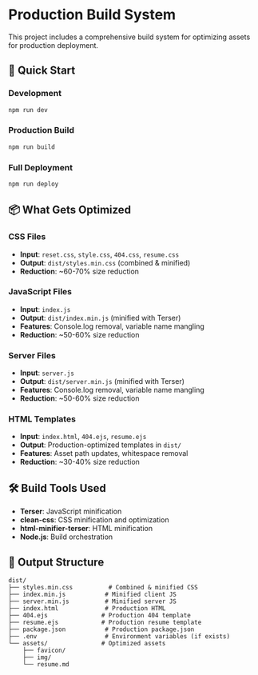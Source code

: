 # Production Build System

This project includes a comprehensive build system for optimizing assets for production deployment.

## 🚀 Quick Start

### Development

```bash
npm run dev
```

### Production Build

```bash
npm run build
```

### Full Deployment

```bash
npm run deploy
```

## 📦 What Gets Optimized

### CSS Files

- **Input**: `reset.css`, `style.css`, `404.css`, `resume.css`
- **Output**: `dist/styles.min.css` (combined & minified)
- **Reduction**: ~60-70% size reduction

### JavaScript Files

- **Input**: `index.js`
- **Output**: `dist/index.min.js` (minified with Terser)
- **Features**: Console.log removal, variable name mangling
- **Reduction**: ~50-60% size reduction

### Server Files

- **Input**: `server.js`
- **Output**: `dist/server.min.js` (minified with Terser)
- **Features**: Console.log removal, variable name mangling
- **Reduction**: ~50-60% size reduction

### HTML Templates

- **Input**: `index.html`, `404.ejs`, `resume.ejs`
- **Output**: Production-optimized templates in `dist/`
- **Features**: Asset path updates, whitespace removal
- **Reduction**: ~30-40% size reduction

## 🛠️ Build Tools Used

- **Terser**: JavaScript minification
- **clean-css**: CSS minification and optimization
- **html-minifier-terser**: HTML minification
- **Node.js**: Build orchestration

## 📁 Output Structure

```
dist/
├── styles.min.css          # Combined & minified CSS
├── index.min.js           # Minified client JS
├── server.min.js          # Minified server JS
├── index.html             # Production HTML
├── 404.ejs               # Production 404 template
├── resume.ejs            # Production resume template
├── package.json           # Production package.json
├── .env                   # Environment variables (if exists)
└── assets/               # Optimized assets
    ├── favicon/
    ├── img/
    └── resume.md
```
